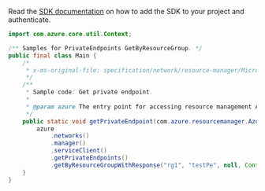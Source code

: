 Read the [SDK documentation](https://github.com/Azure/azure-sdk-for-java/blob/azure-resourcemanager_2.12.0/sdk/resourcemanager/azure-resourcemanager/README.md) on how to add the SDK to your project and authenticate.

```java
import com.azure.core.util.Context;

/** Samples for PrivateEndpoints GetByResourceGroup. */
public final class Main {
    /*
     * x-ms-original-file: specification/network/resource-manager/Microsoft.Network/stable/2021-05-01/examples/PrivateEndpointGet.json
     */
    /**
     * Sample code: Get private endpoint.
     *
     * @param azure The entry point for accessing resource management APIs in Azure.
     */
    public static void getPrivateEndpoint(com.azure.resourcemanager.AzureResourceManager azure) {
        azure
            .networks()
            .manager()
            .serviceClient()
            .getPrivateEndpoints()
            .getByResourceGroupWithResponse("rg1", "testPe", null, Context.NONE);
    }
}
```
